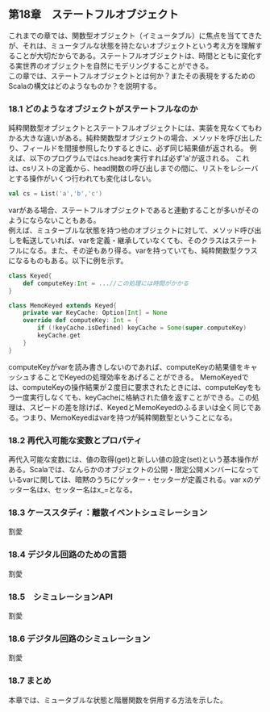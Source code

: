 ## 第18章　ステートフルオブジェクト
これまでの章では、関数型オブジェクト（イミュータブル）に焦点を当ててきたが、それは、ミュータブルな状態を持たないオブジェクトという考え方を理解することが大切だからである。ステートフルオブジェクトは、時間とともに変化する実世界のオブジェクトを自然にモデリングすることができる。  
この章では、ステートフルオブジェクトとは何か？またその表現をするためのScalaの構文はどのようなものか？を説明する。

### 18.1 どのようなオブジェクトがステートフルなのか
純粋関数型オブジェクトとステートフルオブジェクトには、実装を見なくてもわかる大きな違いがある。純粋関数型オブジェクトの場合、メソッドを呼び出したり、フィールドを間接参照したりするときに、必ず同じ結果値が返される。
例えば、以下のプログラムではcs.headを実行すれば必ず'a'が返される。
これは、csリストの定義から、head関数の呼び出しまでの間に、リストをレシーバとする操作がいくつ行われても変化はしない。

```scala
val cs = List('a','b','c')
```

varがある場合、ステートフルオブジェクトであると連動することが多いがそのようにならないこともある。  
例えば、ミュターブルな状態を持つ他のオブジェクトに対して、メソッド呼び出しを転送していれば、varを定義・継承していなくても、そのクラスはステートフルになる。また、その逆もあり得る。varを持っていても、純粋関数型クラスになるものもある。以下に例を示す。


```scala
class Keyed{
	def computeKey:Int = ...//この処理には時間がかかる
}

class MemoKeyed extends Keyed{
	private var KeyCache: Option[Int] = None
	override def computeKey: Int = {
		if (!keyCache.isDefined) keyCache = Some(super.computeKey)
		keyCache.get
	}
}
```
computeKeyがvarを読み書きしないのであれば、computeKeyの結果値をキャッシュすることでKeyedの処理効率をあげることができる。
MemoKeyedでは、computeKeyの操作結果が２度目に要求されたときには、computeKeyをもう一度実行しなくても、keyCacheに格納された値を返すことができる。この処理は、スピードの差を除けば、KeyedとMemoKeyedのふるまいは全く同じである。つまり、MemoKeyedはvarを持つが純粋関数型ということになる。

### 18.2 再代入可能な変数とプロパティ
再代入可能な変数には、値の取得(get)と新しい値の設定(set)という基本操作がある。Scalaでは、なんらかのオブジェクトの公開・限定公開メンバーになっているvarに関しては、暗黙のうちにゲッター・セッターが定義される。var xのゲッター名はx、セッター名はx_=となる。

### 18.3 ケーススタディ：離散イベントシュミレーション
割愛

### 18.4 デジタル回路のための言語
割愛

### 18.5　シミュレーションAPI
割愛

### 18.6 デジタル回路のシミュレーション
割愛

### 18.7  まとめ
本章では、ミュータブルな状態と階層関数を併用する方法を示した。






